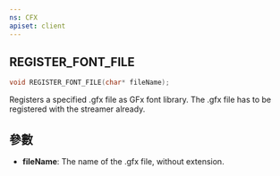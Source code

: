 ```yaml
---
ns: CFX
apiset: client
---
```

## REGISTER_FONT_FILE

```c
void REGISTER_FONT_FILE(char* fileName);
```

Registers a specified .gfx file as GFx font library.
The .gfx file has to be registered with the streamer already.

## 參數
* **fileName**: The name of the .gfx file, without extension.

